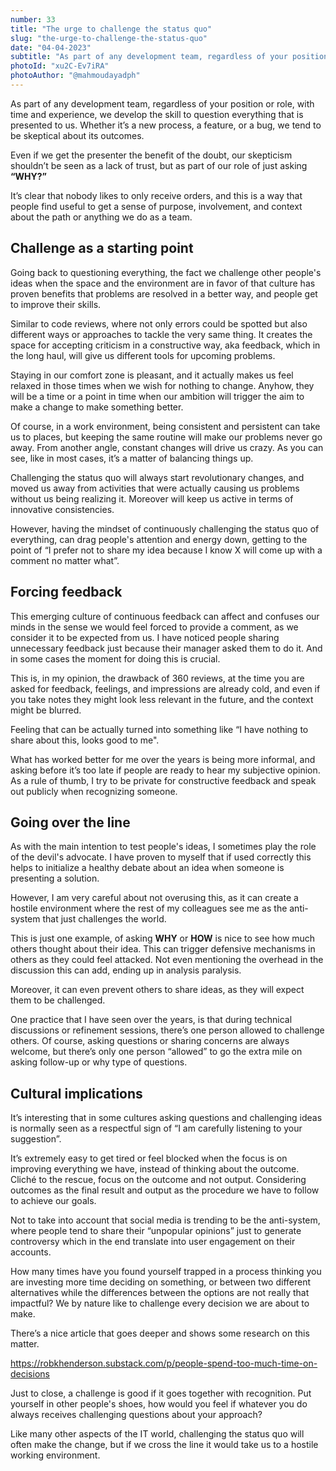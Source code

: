 ```yaml
---
number: 33
title: "The urge to challenge the status quo"
slug: "the-urge-to-challenge-the-status-quo"
date: "04-04-2023"
subtitle: "As part of any development team, regardless of your position or role, with time and experience, we develop the skill to question everything that is presented to us. Whether it’s a new process, a feature, or a bug, we tend to be skeptical about its outcomes."
photoId: "xu2C-Ev7iRA"
photoAuthor: "@mahmoudayadph"
--- 
```


As part of any development team, regardless of your position or role, with time and experience, we develop the skill to question everything that is presented to us. Whether it’s a new process, a feature, or a bug, we tend to be skeptical about its outcomes.

Even if we get the presenter the benefit of the doubt, our skepticism shouldn’t be seen as a lack of trust, but as part of our role of just asking **“WHY?”**

It’s clear that nobody likes to only receive orders, and this is a way that people find useful to get a sense of purpose, involvement, and context about the path or anything we do as a team.

## Challenge as a starting point

Going back to questioning everything, the fact we challenge other people's ideas when the space and the environment are in favor of that culture has proven benefits that problems are resolved in a better way, and people get to improve their skills.

Similar to code reviews, where not only errors could be spotted but also different ways or approaches to tackle the very same thing. It creates the space for accepting criticism in a constructive way, aka feedback, which in the long haul, will give us different tools for upcoming problems.

Staying in our comfort zone is pleasant, and it actually makes us feel relaxed in those times when we wish for nothing to change. Anyhow, they will be a time or a point in time when our ambition will trigger the aim to make a change to make something better.

Of course, in a work environment, being consistent and persistent can take us to places, but keeping the same routine will make our problems never go away. From another angle, constant changes will drive us crazy. As you can see, like in most cases, it’s a matter of balancing things up.

Challenging the status quo will always start revolutionary changes, and moved us away from activities that were actually causing us problems without us being realizing it. Moreover will keep us active in terms of innovative consistencies.

However, having the mindset of continuously challenging the status quo of everything, can drag people's attention and energy down, getting to the point of “I prefer not to share my idea because I know X will come up with a comment no matter what”.

## Forcing feedback

This emerging culture of continuous feedback can affect and confuses our minds in the sense we would feel forced to provide a comment, as we consider it to be expected from us. I have noticed people sharing unnecessary feedback just because their manager asked them to do it. And in some cases the moment for doing this is crucial.

This is, in my opinion, the drawback of 360 reviews, at the time you are asked for feedback, feelings, and impressions are already cold, and even if you take notes they might look less relevant in the future, and the context might be blurred.

Feeling that can be actually turned into something like “I have nothing to share about this, looks good to me".

What has worked better for me over the years is being more informal, and asking before it’s too late if people are ready to hear my subjective opinion.  As a rule of thumb, I try to be private for constructive feedback and speak out publicly when recognizing someone.

## Going over the line

As with the main intention to test people's ideas, I sometimes play the role of the devil's advocate. I have proven to myself that if used correctly this helps to initialize a healthy debate about an idea when someone is presenting a solution.

However, I am very careful about not overusing this, as it can create a hostile environment where the rest of my colleagues see me as the anti-system that just challenges the world.

This is just one example, of asking **WHY** or **HOW** is nice to see how much others thought about their idea. This can trigger defensive mechanisms in others as they could feel attacked. Not even mentioning the overhead in the discussion this can add, ending up in analysis paralysis.

Moreover, it can even prevent others to share ideas, as they will expect them to be challenged.

One practice that I have seen over the years, is that during technical discussions or refinement sessions, there’s one person allowed to challenge others. Of course, asking questions or sharing concerns are always welcome, but there’s only one person “allowed” to go the extra mile on asking follow-up or why type of questions.

## Cultural implications

It’s interesting that in some cultures asking questions and challenging ideas is normally seen as a respectful sign of “I am carefully listening to your suggestion”.

It’s extremely easy to get tired or feel blocked when the focus is on improving everything we have, instead of thinking about the outcome. Cliché to the rescue, focus on the outcome and not output. Considering outcomes as the final result and output as the procedure we have to follow to achieve our goals.

Not to take into account that social media is trending to be the anti-system, where people tend to share their “unpopular opinions” just to generate controversy which in the end translate into user engagement on their accounts.

How many times have you found yourself trapped in a process thinking you are investing more time deciding on something, or between two different alternatives while the differences between the options are not really that impactful? We by nature like to challenge every decision we are about to make.

There’s a nice article that goes deeper and shows some research on this matter.

https://robkhenderson.substack.com/p/people-spend-too-much-time-on-decisions

Just to close, a challenge is good if it goes together with recognition. Put yourself in other people's shoes, how would you feel if whatever you do always receives challenging questions about your approach?

Like many other aspects of the IT world, challenging the status quo will often make the change, but if we cross the line it would take us to a hostile working environment.